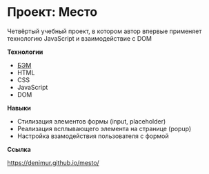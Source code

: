 # Проект: Место

Четвёртый учебный проект, в котором автор впервые применяет технологию JavaScript и взаимодействие с DOM

**Технологии**

- [БЭМ](https://ru.bem.info/)
- HTML
- CSS
- JavaScript
- DOM

**Навыки**

- Стилизация элементов формы (input, placeholder)
- Реализация всплывающего элемента на странице (popup)
- Настройка взамодействия пользователя с формой

**Ссылка**

https://denimur.github.io/mesto/
